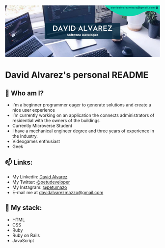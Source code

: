 ![Logo](github.com_petumazo.png)
# David Alvarez's personal README

## 🌱 Who am I? 
-  I'm a beginner programmer eager to generate solutions and create a nice user experience
-  I’m currently working on an application the connects administrators of residential with the owners of the buildings
-  Currently Microverse Student
-  I have a mechanical engineer degree and three years of experience in the industry.
-  Videogames enthusiast
-  Geek

## 📫 Links:
- My Linkedin: [David Alvarez](https://www.linkedin.com/in/david-alvarez-mazzo-777712143/)
- My Twitter: [@petudeveloper](https://twitter.com/petudeveloper)
- My Instagram: [@petumazo](https://www.instagram.com/petumazo/)
- E-mail me at davidalvarezmazzo@gmail.com
 
## 🔭 My stack:
- HTML
- CSS
- Ruby
- Ruby on Rails
- JavaScript
